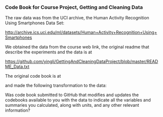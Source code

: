 ### Code Book for Course Project, Getting and Cleaning Data

The raw data was from the UCI archive, the Human Activity Recognition Using Smartphones Data Set:

http://archive.ics.uci.edu/ml/datasets/Human+Activity+Recognition+Using+Smartphones

We obtained the data from the course web link, the original readme that describe the experiments and the data is at

https://github.com/yingli/GettingAndCleaningDataProject/blob/master/README_Data.txt

The original code book is at 


and made the following transformation to the data:

Was code book submitted to GitHub that modifies and updates the codebooks available to you with the data to indicate all the variables and summaries you calculated, along with units, and any other relevant information?


